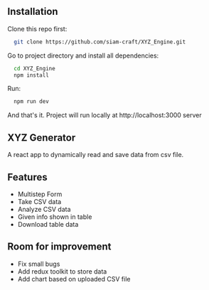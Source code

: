 ## Installation

Clone this repo first:

```bash
  git clone https://github.com/siam-craft/XYZ_Engine.git
```

Go to project directory and install all dependencies:

```bash
  cd XYZ_Engine
  npm install
```

Run:

```bash
  npm run dev
```

And that's it. Project will run locally at http://localhost:3000 server

## XYZ Generator

A react app to dynamically read and save data from csv file.

## Features

- Multistep Form
- Take CSV data
- Analyze CSV data
- Given info shown in table
- Download table data

## Room for improvement

- Fix small bugs
- Add redux toolkit to store data
- Add chart based on uploaded CSV file

